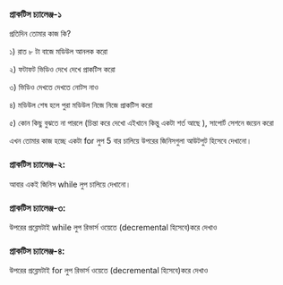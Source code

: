 ### প্রাকটিস চ্যালেঞ্জ-১

প্রতিদিন তোমার কাজ কি? 



১) রাত ৮ টা বাজে মডিউল আনলক করো  

২) ফটাফট ভিডিও দেখে দেখে প্রাকটিস করো

৩) ভিডিও দেখতে দেখতে নোটস নাও 

৪) মডিউল শেষ হলে পুরা মডিউল নিজে নিজে প্রাকটিস করো 

৫) কোন কিছু বুঝতে না পারলে (চিন্তা করে দেখো এইখানে কিন্তু একটা শর্ত আছে ), সাপোর্ট সেশনে জয়েন করো 



এখন তোমার কাজ হচ্ছে একটা for লুপ 5 বার চালিয়ে উপরের জিনিসগুলা আউটপুট হিসেবে দেখানো। 



### প্রাকটিস চ্যালেঞ্জ-২: 

আবার একই জিনিস while লুপ চালিয়ে দেখানো। 



### প্রাকটিস চ্যালেঞ্জ-৩: 

উপরের প্রব্লেমটাই while লুপ রিভার্স ওয়েতে (decremental হিসেবে)করে দেখাও 



### প্রাকটিস চ্যালেঞ্জ-৪: 

উপরের প্রব্লেমটাই for লুপ রিভার্স ওয়েতে (decremental হিসেবে)করে দেখাও 
